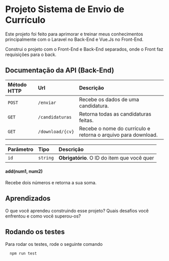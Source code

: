 
# Projeto Sistema de Envio de Currículo

Este projeto foi feito para aprimorar e treinar meus conhecimentos principalmente com o Laravel no Back-End e Vue.Js no Front-End.

Construi o projeto com o Front-End e Back-End separados, onde o Front faz requisições para o back.



## Documentação da API (Back-End)


| Método HTTP   |Url| Descrição                           |
| :---------- | :--------- | :---------------------------------- |
| `POST` | `/enviar` | Recebe os dados de uma candidatura. |
| `GET` | `/candidaturas` | Retorna todas as candidaturas feitas. |
| `GET` | `/download/{cv}` | Recebe o nome do currículo e retorna o arquivo para download. |



| Parâmetro   | Tipo       | Descrição                                   |
| :---------- | :--------- | :------------------------------------------ |
| `id`      | `string` | **Obrigatório**. O ID do item que você quer |

#### add(num1, num2)

Recebe dois números e retorna a sua soma.


## Aprendizados

O que você aprendeu construindo esse projeto? Quais desafios você enfrentou e como você superou-os?


## Rodando os testes

Para rodar os testes, rode o seguinte comando

```bash
  npm run test
```

